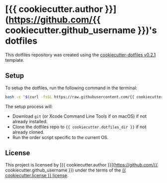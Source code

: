 # [{{ cookiecutter.author }}](https://github.com/{{ cookiecutter.github_username }})'s dotfiles

This dotfiles repository was created using the [cookiecutter-dotfiles
v0.2.1](https://github.com/mariovagomarzal/cookiecutter-dotfiles/releases/tag/0.2.1)
template.

## Setup
To setup the dotfiles, run the following command in the terminal:

```bash
bash -c "$(curl -fsSL https://raw.githubusercontent.com/{{ cookiecutter.github_username }}/{{ cookiecutter.github_repo }}/{{ cookiecutter.default_branch }}/src/setup.sh)"
```

The setup process will:

* Download `git` (or Xcode Command Line Tools if on macOS) if not already
  installed.
* Clone the dotfiles repo to `{{ cookiecutter.dotfiles_dir }}` if not
  already cloned.
* Run the order script specific to the current OS.

## License
This project is licensed by [{{ cookiecutter.author
}}](https://github.com/{{ cookiecutter.github_username }}) under the terms
of the [{{ cookiecutter.license }} license](/LICENSE).
